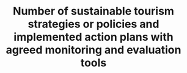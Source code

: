 ---
data_non_statistical: true
goal_meta_link: http://unstats.un.org/sdgs/files/metadata-compilation/Metadata-Goal-12.pdf
goal_meta_link_page: 13
graph: null
graph_status_notes: unk
graph_title: Number of sustainable tourism strategies or policies and implemented
  action plans with agreed monitoring and evaluation tools
graph_type: null
graph_type_description: null
has_metadata: true
indicator: 12.b.1
indicator_definition: The indicator currently lacks a methodological framework but
  it is expected that it should be rooted in some form of linked tourism and environmental
  accounts (TSA-SEEA).
indicator_name: Number of sustainable tourism strategies or policies and implemented
  action plans with agreed monitoring and evaluation tools
indicator_sort_order: 12-0b-01
indicator_variable: null
layout: indicator
method_of_computation: To be defined
permalink: /12-b-1/
published: true
rationale_interpretation: 'The target has several dimensions. The suggested indicator
  focuses on the dimension: "sustainable development impacts for sustainable tourism".'
reporting_status: notstarted
sdg_goal: 12
source_active_1: true
source_notes_1: null
source_title_1: null
target: Develop and implement tools to monitor sustainable development impacts for
  sustainable tourism that creates jobs and promotes local culture and products.
target_id: 12.b
title: Number of sustainable tourism strategies or policies and implemented action
  plans with agreed monitoring and evaluation tools
un_custodial_agency: 'UNWTO (Partnering Agencies: UNEP)'
un_designated_tier: '3'
variable_description: null
variable_notes: null
---